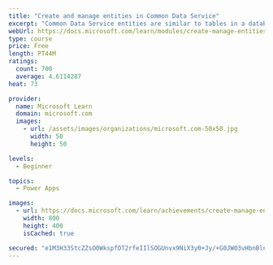 ```yaml
---
title: "Create and manage entities in Common Data Service"
excerpt: "Common Data Service entities are similar to tables in a database. Every instance of a Common Data Service database includes a base set of entities that provide structure for data that is commonly used by business applications."
webUrl: https://docs.microsoft.com/learn/modules/create-manage-entities/
type: course
price: Free
length: PT44M
ratings:
  count: 700
  average: 4.6114287
heat: 73

provider:
  name: Microsoft Learn
  domain: microsoft.com
  images:
    - url: /assets/images/organizations/microsoft.com-50x50.jpg
      width: 50
      height: 50

levels:
  - Beginner

topics:
  - Power Apps

images:
  - url: https://docs.microsoft.com/learn/achievements/create-manage-entities-social.png
    width: 800
    height: 400
    isCached: true

secured: "e1M3H33StcZZsO0WkspfDT2rfeIIlSOGUnvx9NiX3y0+Jy/+G0JW03vHbnBlna+ofxk9hLD/22GKwssBd2tdeYIZB9yxvx+2kMbC9RV21QmOo4CyGyQBMI6yxBRMowKa8LLE9/nsRt2K5l0vpaDtn0NG2s+w0SzVlYWN5BQdj8qHlPr+QMpwFuGrvBc0zeqbYQaCkjRgLR1yU43/HKoG2efZnYAZsUvoAu2eHpusZhSSJfKjGIV0Chl85bQtjzPx5atpf7R5MgtVoimDSupfNfZG89z4vY2MK/laNhWn9KRab5BW7TDDmEUHDdoAWxLr/vCFv9ltS0lfA4xMAlyIawqZ+CUqdC/4nSW3lMkDAXuqcEDDHBATpMJmBs2P9mnQD1ERojwGrOOBMwtNmRMnCQ==;bS/O8uXFYGNwlbBeCTuaiA=="
---
```


